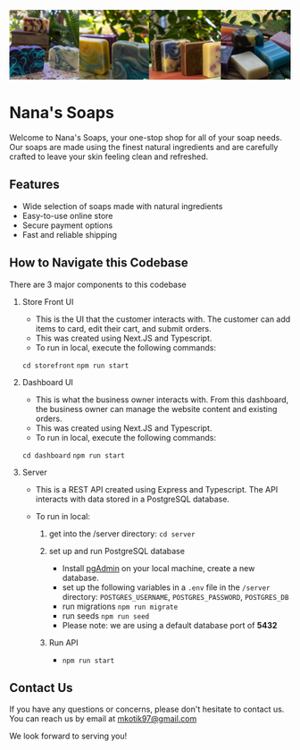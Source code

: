 [![Nanas Soaps banner](banner.png)](https://main--musing-goldberg-c3d5b7.netlify.app/)

# Nana's Soaps

Welcome to Nana's Soaps, your one-stop shop for all of your soap needs. Our soaps are made using the finest natural ingredients and are carefully crafted to leave your skin feeling clean and refreshed.

## Features

- Wide selection of soaps made with natural ingredients
- Easy-to-use online store
- Secure payment options
- Fast and reliable shipping

## How to Navigate this Codebase

There are 3 major components to this codebase

1. Store Front UI

   - This is the UI that the customer interacts with. The customer can add items to card, edit their cart, and submit orders.
   - This was created using Next.JS and Typescript.
   - To run in local, execute the following commands:

   `cd storefront`
   `npm run start`

2. Dashboard UI

   - This is what the business owner interacts with. From this dashboard, the business owner can manage the website content and existing orders.
   - This was created using Next.JS and Typescript.
   - To run in local, execute the following commands:

   `cd dashboard`
   `npm run start`

3. Server

   - This is a REST API created using Express and Typescript. The API interacts with data stored in a PostgreSQL database.
   - To run in local:

     1. get into the /server directory: `cd server`

     2. set up and run PostgreSQL database

        - Install [pgAdmin](https://www.pgadmin.org/) on your local machine, create a new database.
        - set up the following variables in a `.env` file in the `/server` directory: `POSTGRES_USERNAME`, `POSTGRES_PASSWORD`, `POSTGRES_DB`
        - run migrations `npm run migrate`
        - run seeds `npm run seed`
        - Please note: we are using a default database port of **5432**

     3. Run API

        - `npm run start`

## Contact Us

If you have any questions or concerns, please don't hesitate to contact us. You can reach us by email at mkotik97@gmail.com

We look forward to serving you!
